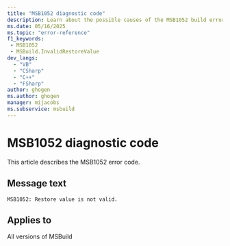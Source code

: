 ```yaml
---
title: "MSB1052 diagnostic code"
description: Learn about the possible causes of the MSB1052 build error, and get troubleshooting tips.
ms.date: 05/16/2025
ms.topic: "error-reference"
f1_keywords:
 - MSB1052
 - MSBuild.InvalidRestoreValue
dev_langs:
  - "VB"
  - "CSharp"
  - "C++"
  - "FSharp"
author: ghogen
ms.author: ghogen
manager: mijacobs
ms.subservice: msbuild
---
```


# MSB1052 diagnostic code

<!-- :::ErrorDefinitionDescription::: -->
<!-- :::editable-content name="introDescription"::: -->
This article describes the MSB1052 error code.
<!-- :::editable-content-end::: -->

## Message text

<!-- :::editable-content name="messageText"::: -->
`MSB1052: Restore value is not valid.`
<!-- :::editable-content-end::: -->
<!-- MSB1052: Restore value is not valid. {0} -->

<!-- :::editable-content name="postOutputDescription"::: -->
<!--
{StrBegin="MSBUILD : error MSB1052: "}
      UE: This message does not need in-line parameters because the exception takes care of displaying the invalid arg.
      This error is shown when a user specifies a restore value that is not equivalent to Boolean.TrueString or Boolean.FalseString.
      LOCALIZATION: The prefix "MSBUILD : error MSBxxxx:" should not be localized.
-->
<!-- :::editable-content-end::: -->
<!-- :::ErrorDefinitionDescription-end::: -->

## Applies to

All versions of MSBuild
